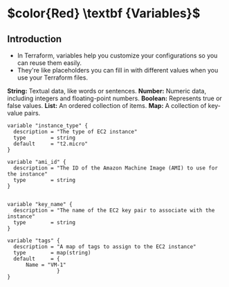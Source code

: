 # $color\{Red} \textbf \{Variables}$

## Introduction
- In Terraform, variables help you customize your configurations so you can reuse them easily. 
- They're like placeholders you can fill in with different values when you use your Terraform files.

**String:** Textual data, like words or sentences.
**Number:** Numeric data, including integers and floating-point numbers.
**Boolean:** Represents true or false values.
**List:** An ordered collection of items.
**Map:** A collection of key-value pairs.

```hcl
variable "instance_type" {
  description = "The type of EC2 instance"
  type        = string
  default     = "t2.micro"
}

variable "ami_id" {
  description = "The ID of the Amazon Machine Image (AMI) to use for the instance"
  type        = string
}


variable "key_name" {
  description = "The name of the EC2 key pair to associate with the instance"
  type        = string
}

variable "tags" {
  description = "A map of tags to assign to the EC2 instance"
  type        = map(string)
  default     = {
      Name = "VM-1"
                }
}
```

